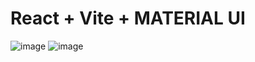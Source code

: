 # React + Vite + MATERIAL UI

![image](https://github.com/PaulRazon/noticias-api/assets/73920749/314e21b4-bbb3-4de9-8eed-872f62c07588)
![image](https://github.com/PaulRazon/noticias-api/assets/73920749/3426d038-f608-4f3b-97bf-83a58cb57eed)
